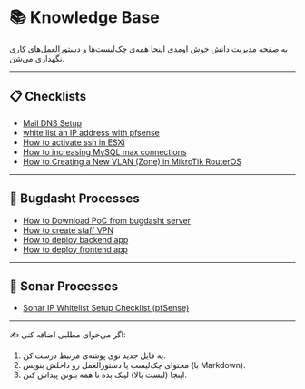 # 📚 Knowledge Base

به صفحه مدیریت دانش خوش اومدی
اینجا همه‌ی چک‌لیست‌ها و دستورالعمل‌های کاری نگهداری می‌شن.

---

## 📋 Checklists

- [Mail DNS Setup](checklists/mail-dns-setup.md)
- [white list an IP address with pfsense](checklists/pfsense-ip-whitelist.md)
- [How to activate ssh in ESXi](checklists/esxi-ssh.md)
- [How to increasing MySQL max connections](checklists/mysql-max-connection.md)
- [How to Creating a New VLAN (Zone) in MikroTik RouterOS](checklists/new-zone-microtik-esxi.md)

---

## 🔧 Bugdasht Processes

- [How to Download PoC from bugdasht server](Bugdasht/download-poc.md)
- [How to create staff VPN](Bugdasht/staff_vpn_creation.md)
- [How to deploy backend app](Bugdasht/backend-app-deployment.md)
- [How to deploy frontend app](Bugdasht/frontend-app-deployment.md)

---

## 📖 Sonar Processes

- [Sonar IP Whitelist Setup Checklist (pfSense)](Sonar/sonar-ip-whitelist.md)

---

✍️ اگر می‌خوای مطلبی اضافه کنی:  
1. یه فایل جدید توی پوشه‌ی مرتبط درست کن.  
2. محتوای چک‌لیست یا دستورالعمل رو داخلش بنویس (با Markdown).  
3. اینجا (لیست بالا) لینک بده تا همه بتونن پیداش کنن.
